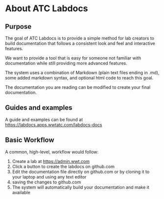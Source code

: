 # About ATC Labdocs

## Purpose

The goal of ATC Labdocs is to provide a simple method for lab creators to build documentation that follows a consistent look and feel and interactive features.

We want to provide a tool that is easy for someone not familiar with documentation while still providing more advanced features.

The system uses a combination of Markdown (plain text files ending in .md), some added markdown syntax, and optional html code to reach this goal.

The documentation you are reading can be modified to create your final documentation.

## Guides and examples
A guide and examples can be found at <https://labdocs.apps.wwtatc.com/labdocs-docs>

## Basic Workflow

A common, high-level, workflow would follow:

1. Create a lab at <https://admin.wwt.com>
2. Click a button to create the labdocs on github.com
3. Edit the documentation file directly on github.com or by cloning it to your laptop and using any text editor
4. saving the changes to github.com
5. The system will automatically build your documentation and make it available

